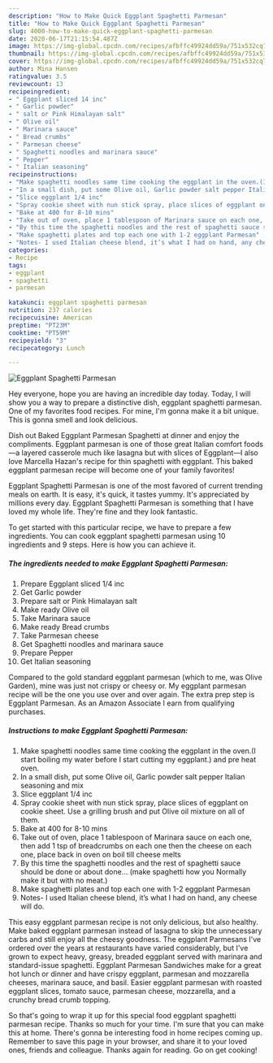 ```yaml
---
description: "How to Make Quick Eggplant Spaghetti Parmesan"
title: "How to Make Quick Eggplant Spaghetti Parmesan"
slug: 4000-how-to-make-quick-eggplant-spaghetti-parmesan
date: 2020-06-17T21:15:54.487Z
image: https://img-global.cpcdn.com/recipes/afbffc49924dd59a/751x532cq70/eggplant-spaghetti-parmesan-recipe-main-photo.jpg
thumbnail: https://img-global.cpcdn.com/recipes/afbffc49924dd59a/751x532cq70/eggplant-spaghetti-parmesan-recipe-main-photo.jpg
cover: https://img-global.cpcdn.com/recipes/afbffc49924dd59a/751x532cq70/eggplant-spaghetti-parmesan-recipe-main-photo.jpg
author: Mina Hansen
ratingvalue: 3.5
reviewcount: 13
recipeingredient:
- " Eggplant sliced 14 inc"
- " Garlic powder"
- " salt or Pink Himalayan salt"
- " Olive oil"
- " Marinara sauce"
- " Bread crumbs"
- " Parmesan cheese"
- " Spaghetti noodles and marinara sauce"
- " Pepper"
- " Italian seasoning"
recipeinstructions:
- "Make spaghetti noodles same time cooking the eggplant in the oven.(I start boiling my water before I start cutting my eggplant.) and pre heat oven."
- "In a small dish, put some Olive oil, Garlic powder salt pepper Italian seasoning and mix"
- "Slice eggplant 1/4 inc"
- "Spray cookie sheet with nun stick spray, place slices of eggplant on cookie sheet. Use a grilling brush and put Olive oil mixture on all of them."
- "Bake at 400 for 8-10 mins"
- "Take out of oven, place 1 tablespoon of Marinara sauce on each one, then add 1 tsp of breadcrumbs on each one then the cheese on each one, place back in oven on boil till cheese melts"
- "By this time the spaghetti noodles and the rest of spaghetti sauce should be done or about done... (make spaghetti how you Normally make it but with no meat.)"
- "Make spaghetti plates and top each one with 1-2 eggplant Parmesan"
- "Notes- I used Italian cheese blend, it’s what I had on hand, any cheese will do."
categories:
- Recipe
tags:
- eggplant
- spaghetti
- parmesan

katakunci: eggplant spaghetti parmesan 
nutrition: 237 calories
recipecuisine: American
preptime: "PT23M"
cooktime: "PT59M"
recipeyield: "3"
recipecategory: Lunch

---
```



![Eggplant Spaghetti Parmesan](https://img-global.cpcdn.com/recipes/afbffc49924dd59a/751x532cq70/eggplant-spaghetti-parmesan-recipe-main-photo.jpg)

Hey everyone, hope you are having an incredible day today. Today, I will show you a way to prepare a distinctive dish, eggplant spaghetti parmesan. One of my favorites food recipes. For mine, I'm gonna make it a bit unique. This is gonna smell and look delicious.

Dish out Baked Eggplant Parmesan Spaghetti at dinner and enjoy the compliments. Eggplant parmesan is one of those great Italian comfort foods—a layered casserole much like lasagna but with slices of Eggplant—I also love Marcella Hazan&#39;s recipe for thin spaghetti with eggplant. This baked eggplant parmesan recipe will become one of your family favorites!

Eggplant Spaghetti Parmesan is one of the most favored of current trending meals on earth. It is easy, it's quick, it tastes yummy. It's appreciated by millions every day. Eggplant Spaghetti Parmesan is something that I have loved my whole life. They're fine and they look fantastic.


To get started with this particular recipe, we have to prepare a few ingredients. You can cook eggplant spaghetti parmesan using 10 ingredients and 9 steps. Here is how you can achieve it.

<!--inarticleads1-->

##### The ingredients needed to make Eggplant Spaghetti Parmesan:

1. Prepare  Eggplant sliced 1/4 inc
1. Get  Garlic powder
1. Prepare  salt or Pink Himalayan salt
1. Make ready  Olive oil
1. Take  Marinara sauce
1. Make ready  Bread crumbs
1. Take  Parmesan cheese
1. Get  Spaghetti noodles and marinara sauce
1. Prepare  Pepper
1. Get  Italian seasoning


Compared to the gold standard eggplant parmesan (which to me, was Olive Garden), mine was just not crispy or cheesy or. My eggplant parmesan recipe will be the one you use over and over again. The extra prep step is Eggplant Parmesan. As an Amazon Associate I earn from qualifying purchases. 

<!--inarticleads2-->

##### Instructions to make Eggplant Spaghetti Parmesan:

1. Make spaghetti noodles same time cooking the eggplant in the oven.(I start boiling my water before I start cutting my eggplant.) and pre heat oven.
1. In a small dish, put some Olive oil, Garlic powder salt pepper Italian seasoning and mix
1. Slice eggplant 1/4 inc
1. Spray cookie sheet with nun stick spray, place slices of eggplant on cookie sheet. Use a grilling brush and put Olive oil mixture on all of them.
1. Bake at 400 for 8-10 mins
1. Take out of oven, place 1 tablespoon of Marinara sauce on each one, then add 1 tsp of breadcrumbs on each one then the cheese on each one, place back in oven on boil till cheese melts
1. By this time the spaghetti noodles and the rest of spaghetti sauce should be done or about done... (make spaghetti how you Normally make it but with no meat.)
1. Make spaghetti plates and top each one with 1-2 eggplant Parmesan
1. Notes- I used Italian cheese blend, it’s what I had on hand, any cheese will do.


This easy eggplant parmesan recipe is not only delicious, but also healthy. Make baked eggplant parmesan instead of lasagna to skip the unnecessary carbs and still enjoy all the cheesy goodness. The eggplant Parmesans I&#39;ve ordered over the years at restaurants have varied considerably, but I&#39;ve grown to expect heavy, greasy, breaded eggplant served with marinara and standard-issue spaghetti. Eggplant Parmesan Sandwiches make for a great hot lunch or dinner and have crispy eggplant, parmesan and mozzarella cheeses, marinara sauce, and basil. Easier eggplant parmesan with roasted eggplant slices, tomato sauce, parmesan cheese, mozzarella, and a crunchy bread crumb topping. 

So that's going to wrap it up for this special food eggplant spaghetti parmesan recipe. Thanks so much for your time. I'm sure that you can make this at home. There's gonna be interesting food in home recipes coming up. Remember to save this page in your browser, and share it to your loved ones, friends and colleague. Thanks again for reading. Go on get cooking!
